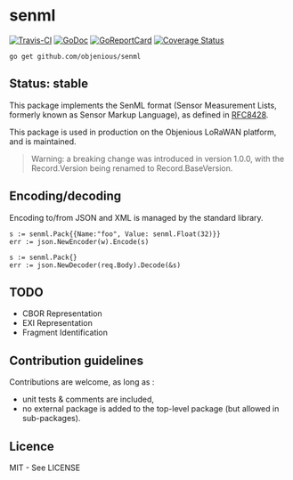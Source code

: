 # senml

[![Travis-CI](https://travis-ci.org/objenious/senml.svg?branch=master)](https://travis-ci.org/objenious/senml)  [![GoDoc](https://godoc.org/github.com/objenious/senml?status.svg)](http://godoc.org/github.com/objenious/senml)
[![GoReportCard](https://goreportcard.com/badge/github.com/objenious/senml)](https://goreportcard.com/report/github.com/objenious/senml)
[![Coverage Status](https://coveralls.io/repos/github/objenious/senml/badge.svg?branch=master)](https://coveralls.io/github/objenious/senml?branch=master)

`go get github.com/objenious/senml`

## Status: stable

This package implements the SenML format (Sensor Measurement Lists, formerly known as Sensor Markup Language), as defined in [RFC8428](https://tools.ietf.org/html/rfc8428).

This package is used in production on the Objenious LoRaWAN platform, and is maintained.

> Warning: a breaking change was introduced in version 1.0.0, with the Record.Version being renamed to Record.BaseVersion.

## Encoding/decoding

Encoding to/from JSON and XML is managed by the standard library.

```
s := senml.Pack{{Name:"foo", Value: senml.Float(32)}}
err := json.NewEncoder(w).Encode(s)
```

```
s := senml.Pack{}
err := json.NewDecoder(req.Body).Decode(&s)
```

## TODO

* CBOR Representation
* EXI Representation
* Fragment Identification

## Contribution guidelines

Contributions are welcome, as long as :
* unit tests & comments are included,
* no external package is added to the top-level package (but allowed in sub-packages).

## Licence

MIT - See LICENSE
